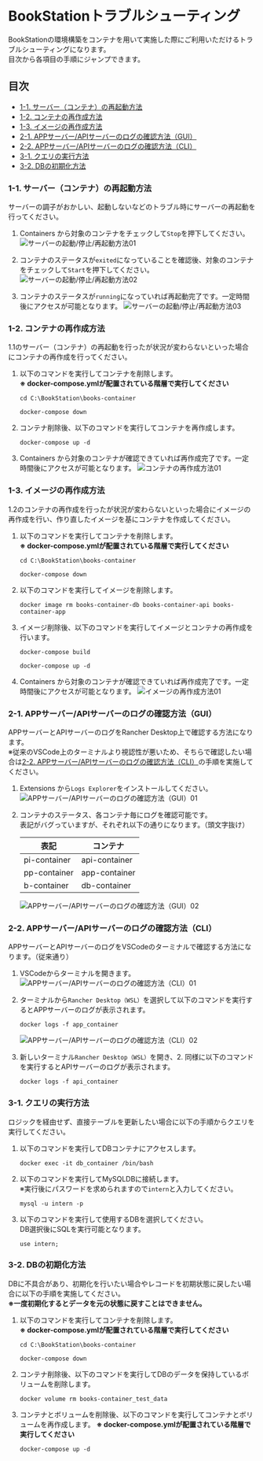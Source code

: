 # BookStationトラブルシューティング

BookStationの環境構築をコンテナを用いて実施した際にご利用いただけるトラブルシューティングになります。  
目次から各項目の手順にジャンプできます。

## 目次
- [1-1. サーバー（コンテナ）の再起動方法](#1-1-サーバーコンテナの再起動方法)
- [1-2. コンテナの再作成方法](#1-2-コンテナの再作成方法)
- [1-3. イメージの再作成方法](#1-3-イメージの再作成方法)
- [2-1. APPサーバー/APIサーバーのログの確認方法（GUI）](#2-1-appサーバーapiサーバーのログの確認方法gui)
- [2-2. APPサーバー/APIサーバーのログの確認方法（CLI）](#2-2-appサーバーapiサーバーのログの確認方法cli)
- [3-1. クエリの実行方法](#3-1-クエリの実行方法)
- [3-2. DBの初期化方法](#3-2-dbの初期化方法)


### 1-1. サーバー（コンテナ）の再起動方法

サーバーの調子がおかしい、起動しないなどのトラブル時にサーバーの再起動を行ってください。

1. Containers から対象のコンテナをチェックして`Stop`を押下してください。
![サーバーの起動/停止/再起動方法01](img/image01.png)

2. コンテナのステータスが`exited`になっていることを確認後、対象のコンテナをチェックして`Start`を押下してください。
![サーバーの起動/停止/再起動方法02](img/image02.png)

3. コンテナのステータスが`running`になっていれば再起動完了です。一定時間後にアクセスが可能となります。
![サーバーの起動/停止/再起動方法03](img/image03.png)


### 1-2. コンテナの再作成方法

1.1のサーバー（コンテナ）の再起動を行ったが状況が変わらないといった場合にコンテナの再作成を行ってください。

1. 以下のコマンドを実行してコンテナを削除します。  
    **※ docker-compose.ymlが配置されている階層で実行してください**
    ```
    cd C:\BookStation\books-container

    docker-compose down
    ```

2. コンテナ削除後、以下のコマンドを実行してコンテナを再作成します。
    ```
    docker-compose up -d
    ```

3. Containers から対象のコンテナが確認できていれば再作成完了です。一定時間後にアクセスが可能となります。
![コンテナの再作成方法01](img/image05.png)


### 1-3. イメージの再作成方法

1.2のコンテナの再作成を行ったが状況が変わらないといった場合にイメージの再作成を行い、作り直したイメージを基にコンテナを作成してください。

1. 以下のコマンドを実行してコンテナを削除します。  
    **※ docker-compose.ymlが配置されている階層で実行してください**
    ```
    cd C:\BookStation\books-container

    docker-compose down
    ```

2. 以下のコマンドを実行してイメージを削除します。
    ```
    docker image rm books-container-db books-container-api books-container-app
    ```

3. イメージ削除後、以下のコマンドを実行してイメージとコンテナの再作成を行います。
    ```
    docker-compose build

    docker-compose up -d
    ```

4. Containers から対象のコンテナが確認できていれば再作成完了です。一定時間後にアクセスが可能となります。
![イメージの再作成方法01](img/image05.png)


### 2-1. APPサーバー/APIサーバーのログの確認方法（GUI）

APPサーバーとAPIサーバーのログをRancher Desktop上で確認する方法になります。  
※従来のVSCode上のターミナルより視認性が悪いため、そちらで確認したい場合は[2-2. APPサーバー/APIサーバーのログの確認方法（CLI）](#2-2-appサーバーapiサーバーのログの確認方法cli)の手順を実施してください。

1. Extensions から`Logs Explorer`をインストールしてください。
![APPサーバー/APIサーバーのログの確認方法（GUI）01](img/image07.png)

2. コンテナのステータス、各コンテナ毎にログを確認可能です。  
表記がバグっていますが、それぞれ以下の通りになります。（頭文字抜け）  

    |表記|コンテナ|
    |-|-|
    |pi-container|api-container|
    |pp-container|app-container|
    |b-container|db-container|

    ![APPサーバー/APIサーバーのログの確認方法（GUI）02](img/image08.png)


### 2-2. APPサーバー/APIサーバーのログの確認方法（CLI）

APPサーバーとAPIサーバーのログをVSCodeのターミナルで確認する方法になります。（従来通り）  

1. VSCodeからターミナルを開きます。
![APPサーバー/APIサーバーのログの確認方法（CLI）01](img/image09.png)

2. ターミナルから`Rancher Desktop（WSL）`を選択して以下のコマンドを実行するとAPPサーバーのログが表示されます。
    ```
    docker logs -f app_container
    ```
    ![APPサーバー/APIサーバーのログの確認方法（CLI）02](img/image10.png)

3. 新しいターミナル`Rancher Desktop（WSL）`を開き、2. 同様に以下のコマンドを実行するとAPIサーバーのログが表示されます。
    ```
    docker logs -f api_container
    ```


### 3-1. クエリの実行方法

ロジックを経由せず、直接テーブルを更新したい場合に以下の手順からクエリを実行してください。

1. 以下のコマンドを実行してDBコンテナにアクセスします。
    ```
    docker exec -it db_container /bin/bash
    ```

2. 以下のコマンドを実行してMySQLDBに接続します。  
※実行後にパスワードを求められますので`intern`と入力してください。
    ```
    mysql -u intern -p
    ```

3. 以下のコマンドを実行して使用するDBを選択してください。  
DB選択後にSQLを実行可能となります。
    ```
    use intern;
    ```


### 3-2. DBの初期化方法

DBに不具合があり、初期化を行いたい場合やレコードを初期状態に戻したい場合に以下の手順を実施してください。  
**※一度初期化するとデータを元の状態に戻すことはできません。**

1. 以下のコマンドを実行してコンテナを削除します。  
    **※ docker-compose.ymlが配置されている階層で実行してください**
    ```
    cd C:\BookStation\books-container

    docker-compose down
    ```

2. コンテナ削除後、以下のコマンドを実行してDBのデータを保持しているボリュームを削除します。
    ```
    docker volume rm books-container_test_data
    ```

3. コンテナとボリュームを削除後、以下のコマンドを実行してコンテナとボリュームを再作成します。
    **※ docker-compose.ymlが配置されている階層で実行してください**
    ```
    docker-compose up -d
    ```


